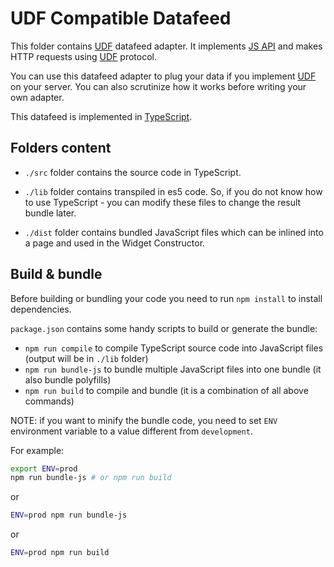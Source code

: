# UDF Compatible Datafeed

This folder contains [UDF](https://github.com/tradingview/charting_library/wiki/UDF) datafeed adapter. It implements [JS API](https://github.com/tradingview/charting_library/wiki/JS%20API) and makes HTTP requests using [UDF](https://github.com/tradingview/charting_library/wiki/UDF) protocol.

You can use this datafeed adapter to plug your data if you implement [UDF](https://github.com/tradingview/charting_library/wiki/UDF) on your server. You can also scrutinize how it works before writing your own adapter.

This datafeed is implemented in [TypeScript](https://github.com/Microsoft/TypeScript/).

## Folders content

- `./src` folder contains the source code in TypeScript.

- `./lib` folder contains transpiled in es5 code. So, if you do not know how to use TypeScript - you can modify these files to change the result bundle later.

- `./dist` folder contains bundled JavaScript files which can be inlined into a page and used in the Widget Constructor.

## Build & bundle

Before building or bundling your code you need to run `npm install` to install dependencies.

`package.json` contains some handy scripts to build or generate the bundle:

- `npm run compile` to compile TypeScript source code into JavaScript files (output will be in `./lib` folder)
- `npm run bundle-js` to bundle multiple JavaScript files into one bundle (it also bundle polyfills)
- `npm run build` to compile and bundle (it is a combination of all above commands)

NOTE: if you want to minify the bundle code, you need to set `ENV` environment variable to a value different from `development`.

For example:

```bash
export ENV=prod
npm run bundle-js # or npm run build
```

or

```bash
ENV=prod npm run bundle-js
```

or

```bash
ENV=prod npm run build
```
